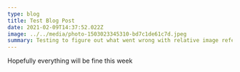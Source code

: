 ```yaml
---
type: blog
title: Test Blog Post
date: 2021-02-09T14:37:52.022Z
image: ../../media/photo-1503023345310-bd7c1de61c7d.jpeg
summary: Testing to figure out what went wrong with relative image reference last week
---
```

Hopefully everything will be fine this week